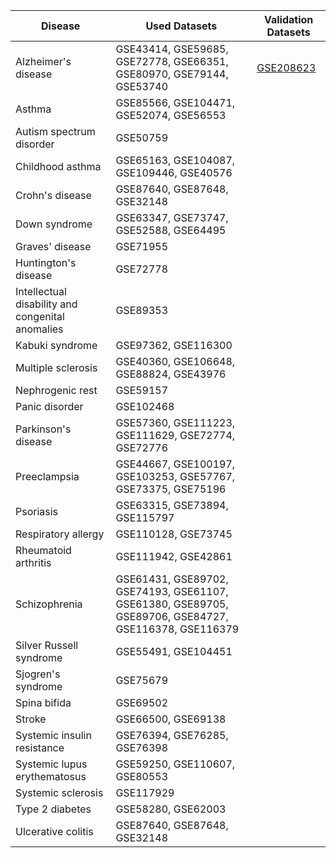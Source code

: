 | Disease | Used Datasets | Validation Datasets |
|---------|--------------|--------------|
| Alzheimer's disease | GSE43414, GSE59685, GSE72778, GSE66351, GSE80970, GSE79144, GSE53740 |  [GSE208623](https://www.ncbi.nlm.nih.gov/geo/query/acc.cgi?acc=GSE208623)|
| Asthma | GSE85566, GSE104471, GSE52074, GSE56553 |
| Autism spectrum disorder | GSE50759 |
| Childhood asthma | GSE65163, GSE104087, GSE109446, GSE40576 |
| Crohn's disease | GSE87640, GSE87648, GSE32148 |
| Down syndrome | GSE63347, GSE73747, GSE52588, GSE64495 |
| Graves' disease | GSE71955 |
| Huntington's disease | GSE72778 |
| Intellectual disability and congenital anomalies | GSE89353 |
| Kabuki syndrome | GSE97362, GSE116300 |
| Multiple sclerosis | GSE40360, GSE106648, GSE88824, GSE43976 |
| Nephrogenic rest | GSE59157 |
| Panic disorder | GSE102468 |
| Parkinson's disease | GSE57360, GSE111223, GSE111629, GSE72774, GSE72776 |
| Preeclampsia | GSE44667, GSE100197, GSE103253, GSE57767, GSE73375, GSE75196 |
| Psoriasis | GSE63315, GSE73894, GSE115797 |
| Respiratory allergy | GSE110128, GSE73745 |
| Rheumatoid arthritis | GSE111942, GSE42861 |
| Schizophrenia | GSE61431, GSE89702, GSE74193, GSE61107, GSE61380, GSE89705, GSE89706, GSE84727, GSE116378, GSE116379 |
| Silver Russell syndrome | GSE55491, GSE104451 |
| Sjogren's syndrome | GSE75679 |
| Spina bifida | GSE69502 |
| Stroke | GSE66500, GSE69138 |
| Systemic insulin resistance | GSE76394, GSE76285, GSE76398 |
| Systemic lupus erythematosus | GSE59250, GSE110607, GSE80553 |
| Systemic sclerosis | GSE117929 |
| Type 2 diabetes | GSE58280, GSE62003 |
| Ulcerative colitis | GSE87640, GSE87648, GSE32148 |



